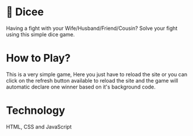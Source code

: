 # 🎲 Dicee
Having a fight with your Wife/Husband/Friend/Cousin?
Solve your fight using this simple dice game.

# How to Play?
This is a very simple game, Here you just have to reload the site or you can click on the refresh button available to reload the site and the game will automatic declare one winner based on it's background code.

# Technology
HTML, CSS and JavaScript
